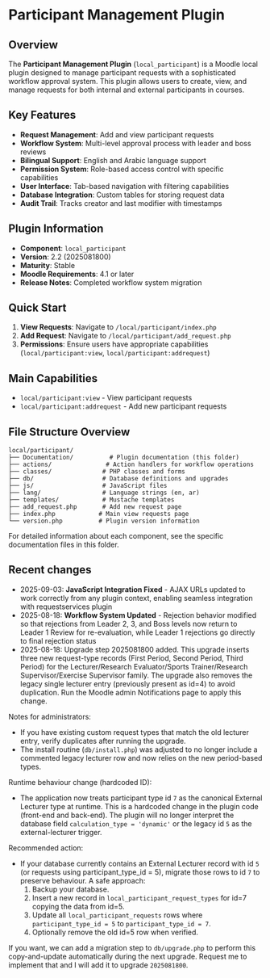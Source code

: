# Participant Management Plugin

## Overview

The **Participant Management Plugin** (`local_participant`) is a Moodle local plugin designed to manage participant requests with a sophisticated workflow approval system. This plugin allows users to create, view, and manage requests for both internal and external participants in courses.

## Key Features

- **Request Management**: Add and view participant requests
- **Workflow System**: Multi-level approval process with leader and boss reviews
- **Bilingual Support**: English and Arabic language support
- **Permission System**: Role-based access control with specific capabilities
- **User Interface**: Tab-based navigation with filtering capabilities
- **Database Integration**: Custom tables for storing request data
 - **Audit Trail**: Tracks creator and last modifier with timestamps

## Plugin Information

- **Component**: `local_participant`
 - **Version**: 2.2 (2025081800)
- **Maturity**: Stable
- **Moodle Requirements**: 4.1 or later
- **Release Notes**: Completed workflow system migration

## Quick Start

1. **View Requests**: Navigate to `/local/participant/index.php`
2. **Add Request**: Navigate to `/local/participant/add_request.php`
3. **Permissions**: Ensure users have appropriate capabilities (`local/participant:view`, `local/participant:addrequest`)

## Main Capabilities

- `local/participant:view` - View participant requests
- `local/participant:addrequest` - Add new participant requests

## File Structure Overview

```
local/participant/
├── Documentation/          # Plugin documentation (this folder)
├── actions/               # Action handlers for workflow operations
├── classes/              # PHP classes and forms
├── db/                   # Database definitions and upgrades
├── js/                   # JavaScript files
├── lang/                 # Language strings (en, ar)
├── templates/            # Mustache templates
├── add_request.php       # Add new request page
├── index.php            # Main view requests page
└── version.php          # Plugin version information
```

For detailed information about each component, see the specific documentation files in this folder. 

## Recent changes

- 2025-09-03: **JavaScript Integration Fixed** - AJAX URLs updated to work correctly from any plugin context, enabling seamless integration with requestservices plugin
- 2025-08-18: **Workflow System Updated** - Rejection behavior modified so that rejections from Leader 2, 3, and Boss levels now return to Leader 1 Review for re-evaluation, while Leader 1 rejections go directly to final rejection status
- 2025-08-18: Upgrade step 2025081800 added. This upgrade inserts three new request-type records (First Period, Second Period, Third Period) for the Lecturer/Research Evaluator/Sports Trainer/Research Supervisor/Exercise Supervisor family. The upgrade also removes the legacy single lecturer entry (previously present as id=4) to avoid duplication. Run the Moodle admin Notifications page to apply this change.

Notes for administrators:
- If you have existing custom request types that match the old lecturer entry, verify duplicates after running the upgrade.
- The install routine (`db/install.php`) was adjusted to no longer include a commented legacy lecturer row and now relies on the new period-based types.

Runtime behaviour change (hardcoded ID):
- The application now treats participant type id `7` as the canonical External Lecturer type at runtime. This is a hardcoded change in the plugin code (front-end and back-end). The plugin will no longer interpret the database field `calculation_type = 'dynamic'` or the legacy id `5` as the external-lecturer trigger.

Recommended action:
- If your database currently contains an External Lecturer record with id `5` (or requests using participant_type_id = 5), migrate those rows to id `7` to preserve behaviour. A safe approach:
	1. Backup your database.
	2. Insert a new record in `local_participant_request_types` for id=7 copying the data from id=5.
	3. Update all `local_participant_requests` rows where `participant_type_id = 5` to `participant_type_id = 7`.
	4. Optionally remove the old id=5 row when verified.

If you want, we can add a migration step to `db/upgrade.php` to perform this copy-and-update automatically during the next upgrade. Request me to implement that and I will add it to upgrade `2025081800`.